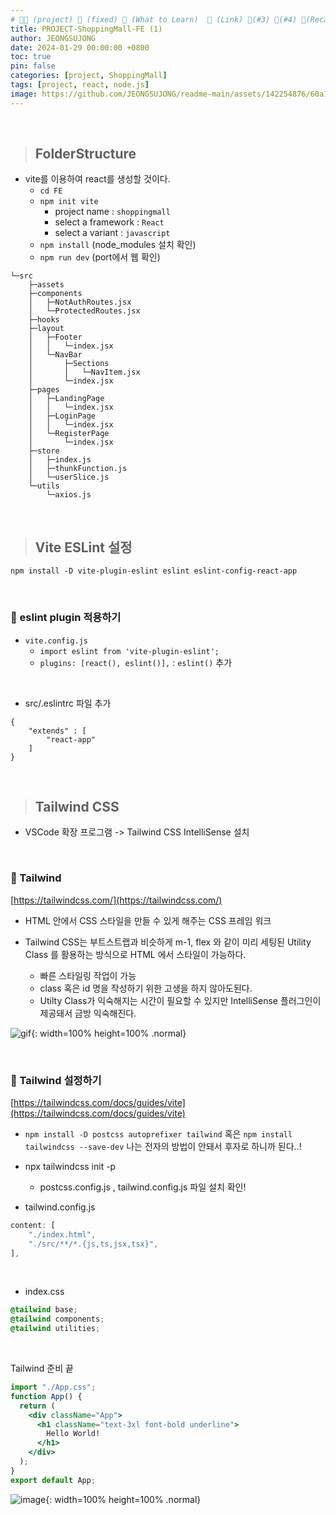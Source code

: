 ```yaml
---
# 👨‍💻 (project) 📌 (fixed) 📖 (What to Learn)  🌱 (Link) 🧷(#3) 📌(#4) 👀(Recap)
title: PROJECT-ShoppingMall-FE (1)
author: JEONGSUJONG
date: 2024-01-29 00:00:00 +0800
toc: true
pin: false
categories: [project, ShoppingMall]
tags: [project, react, node.js]
image: https://github.com/JEONGSUJONG/readme-main/assets/142254876/60a1ef16-879c-4678-b610-29b7e6bd05ba
---
```


<br>

> ## FolderStructure

- vite를 이용하여 react를 생성할 것이다.
    - `cd FE`
    - `npm init vite`
        - project name : `shoppingmall`
        - select a framework : `React`
        - select a variant : `javascript`
    - `npm install` (node_modules 설치 확인)
    - `npm run dev` (port에서 웹 확인)

```
└─src
    ├─assets
    ├─components
    │   ├─NotAuthRoutes.jsx
    │   └─ProtectedRoutes.jsx
    ├─hooks
    ├─layout
    │   ├─Footer
    │   │   └─index.jsx
    │   └─NavBar
    │       ├─Sections
    │       │   └─NavItem.jsx
    │       └─index.jsx
    ├─pages
    │   ├─LandingPage
    │   │   └─index.jsx
    │   ├─LoginPage
    │   │   └─index.jsx
    │   └─RegisterPage
    │       └─index.jsx
    ├─store
    │   ├─index.js
    │   ├─thunkFunction.js
    │   └─userSlice.js
    └─utils
        └─axios.js
```

<br>

> ## Vite ESLint 설정

`npm install -D vite-plugin-eslint eslint eslint-config-react-app`

<br>

### 🧷 eslint plugin 적용하기

- `vite.config.js`
    - `import eslint from 'vite-plugin-eslint';`
    - `plugins: [react(), eslint()],` : `eslint()` 추가

<br>

- src/.eslintrc 파일 추가
```
{
    "extends" : [
        "react-app"
    ]
}
```

<br>

> ## Tailwind CSS

- VSCode 확장 프로그램 -> Tailwind CSS IntelliSense 설치

<br>

### 🧷 Tailwind

[https://tailwindcss.com/](https://tailwindcss.com/)

- HTML 안에서 CSS 스타일을 만들 수 있게 해주는 CSS 프레임 워크

- Tailwind CSS는 부트스트랩과 비슷하게 m-1, flex 와 같이 미리 세팅된 Utility Class 를 활용하는 방식으로 HTML 에서 스타일이 가능하다.
    - 빠른 스타일링 작업이 가능
    - class 혹은 id 명을 작성하기 위한 고생을 하지 않아도된다.
    - Utilty Class가 익숙해지는 시간이 필요할 수 있지만 IntelliSense 플러그인이 제공돼서 금방 익숙해진다.

![gif](https://github.com/JEONGSUJONG/readme-main/assets/142254876/c379482f-b15d-4b12-a98d-16b5ffd8fcce){: width=100% height=100% .normal}

<br>

### 🧷 Tailwind 설정하기

[https://tailwindcss.com/docs/guides/vite](https://tailwindcss.com/docs/guides/vite)

- `npm install -D postcss autoprefixer tailwind` 혹은 `npm install tailwindcss --save-dev` 나는 전자의 방법이 안돼서 후자로 하니까 된다..!

- npx tailwindcss init -p
    - postcss.config.js , tailwind.config.js 파일 설치 확인!

- tailwind.config.js
```javascript
content: [
    "./index.html",
    "./src/**/*.{js,ts,jsx,tsx}",
],
```

<br>

- index.css

```css
@tailwind base;
@tailwind components;
@tailwind utilities;
```

<br>

Tailwind 준비 끝

```jsx
import "./App.css";
function App() {
  return (
    <div className="App">
      <h1 className="text-3xl font-bold underline">
        Hello World!
      </h1>
    </div>
  );
}
export default App;
```

![image](https://github.com/JEONGSUJONG/readme-main/assets/142254876/fd7b4e4c-4c22-421a-af86-1b02db5ae967){: width=100% height=100% .normal}